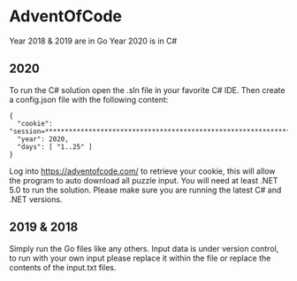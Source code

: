 # AdventOfCode

Year 2018 & 2019 are in Go
Year 2020 is in C#


## 2020

To run the C# solution open the .sln file in your favorite C# IDE. Then create a config.json file with the following content:

```
{
  "cookie": "session=****************************************************************************",
  "year": 2020,
  "days": [ "1..25" ]
}

```

Log into https://adventofcode.com/ to retrieve your cookie, this will allow the program to auto download all puzzle input. 
You will need at least .NET 5.0 to run the solution. Please make sure you are running the latest C# and .NET versions.

## 2019 & 2018

Simply run the Go files like any others. Input data is under version control, to run with your own input please replace it within the file or replace the contents of the input.txt files.
